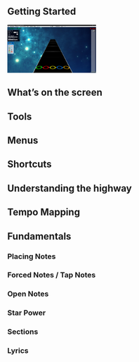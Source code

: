 <!-- TITLE: Moonscraper -->
<!-- SUBTITLE: How to chart in  Moonscraper -->
## Getting Started
<img src="/uploads/moonscraper/moonscraper-default.png" width="40%" />

## What’s on the screen
## Tools
## Menus
## Shortcuts
## Understanding the highway
## Tempo Mapping
## Fundamentals
### Placing Notes
### Forced Notes / Tap Notes
### Open Notes
### Star Power
### Sections
### Lyrics
